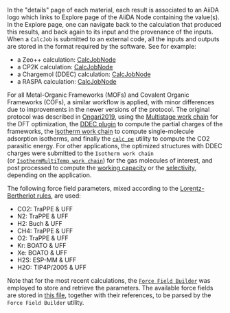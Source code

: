 
In the "details" page of each material, each result is associated to an AiiDA logo
which links to Explore page of the AiiDA Node containing the value(s).
In the Explore page, one can navigate back to the calculation that produced this results,
and back again to its input and the provenance of the inputs.
When a `CalcJob` is submitted to an external code, all the inputs and outputs are stored in the format required by
the software. See for example:
* a Zeo++ calculation: [CalcJobNode](http://hub.matscreen.com/explore/ownrestapi/details/38fe6ee0-8ecc-4675-8f08-faca0b9cbe6e?nodeType=NODE&base_url=http:~2F~2Fhub.matscreen.com~2Frest~2Fapi~2Fv4)
* a CP2K calculation: [CalcJobNode](http://hub.matscreen.com/explore/ownrestapi/details/b6c76734-1ae7-451f-b68d-7216821daa2d?nodeType=NODE&base_url=http:~2F~2Fhub.matscreen.com~2Frest~2Fapi~2Fv4)
* a Chargemol (DDEC) calculation: [CalcJobNode](http://hub.matscreen.com/explore/ownrestapi/details/6c4cb9d9-367d-4c02-8658-5e5d2f1ff9b6?nodeType=NODE&base_url=http:~2F~2Fhub.matscreen.com~2Frest~2Fapi~2Fv4)
* a RASPA calculation: [CalcJobNode](http://hub.matscreen.com/explore/ownrestapi/details/ea743954-3892-468f-bfec-f17c03b1df4a?nodeType=NODE&base_url=http:~2F~2Fhub.matscreen.com~2Frest~2Fapi~2Fv4)


For all Metal-Organic Frameworks (MOFs) and Covalent Organic Frameworks (COFs),
a similar workflow is applied, with minor differences due to improvements in the newer versions of the protocol.
The original protocol was described in [Ongari2019](https://doi.org/10.1021/acscentsci.9b00619),
using the [Multistage work chain](https://aiida-lsmo.readthedocs.io/en/latest/workflows.html#multistage-work-chain)
for the DFT optimization, the [DDEC plugin](https://aiida-lsmo.readthedocs.io/en/latest/workflows.html#cp2kmultistageddec-work-chain)
to compute the partial charges of the frameworks,
the [Isotherm work chain](https://aiida-lsmo.readthedocs.io/en/latest/workflows.html#isotherm-work-chain)
to compute single-molecule adsorption isotherms,
and finally the [`calc_pe`](https://github.com/danieleongari/calc_pe) utility to compute the CO2 parasitic energy.
For other applications, the optimized structures with DDEC charges were submitted to the `Isotherm work chain`  
(or [`IsothermMultiTemp work chain`](https://aiida-lsmo.readthedocs.io/en/latest/workflows.html#isothermmultitemp-work-chain))
for the gas molecules of interest, and post processed to compute the [working capacity](https://aiida-lsmo.readthedocs.io/en/latest/workflows.html#working-capacity-calculators) 
or the [selectivity](https://aiida-lsmo.readthedocs.io/en/latest/workflows.html#selectivity-calculators), 
depending on the application.

The following force field parameters, mixed according to the [Lorentz-Bertherlot rules](https://en.wikipedia.org/wiki/Combining_rules#Lorentz-Berthelot_rules), are used:

* CO2: TraPPE & UFF
* N2: TraPPE & UFF
* H2: Buch & UFF
* CH4: TraPPE & UFF
* O2: TraPPE & UFF
* Kr: BOATO & UFF
* Xe: BOATO & UFF
* H2S: ESP-MM & UFF
* H2O: TIP4P/2005 & UFF

Note that for the most recent calculations, the [`Force Field Builder`](https://aiida-lsmo.readthedocs.io/en/latest/workflows.html#force-field-builder) was employed to store and retrieve the parameters.
The available force fields are stored in [this file](https://github.com/lsmo-epfl/aiida-lsmo/blob/master/aiida_lsmo/calcfunctions/ff_data.yaml), together with their references, to be parsed by the `Force Field Builder` utility.
